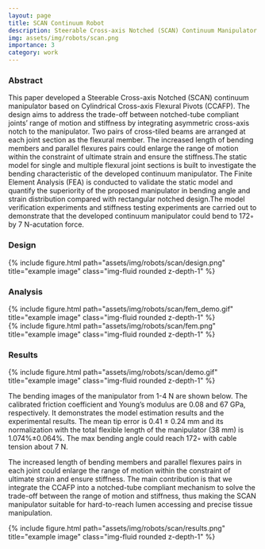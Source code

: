 ```yaml
---
layout: page
title: SCAN Continuum Robot
description: Steerable Cross-axis Notched (SCAN) Continuum Manipulator
img: assets/img/robots/scan.png
importance: 3
category: work
---
```



### Abstract

This paper developed a Steerable Cross-axis Notched (SCAN) continuum manipulator based on Cylindrical Cross-axis Flexural Pivots (CCAFP). The design aims to address the trade-off between notched-tube compliant joints’ range of motion and stiffness by integrating asymmetric cross-axis notch to the manipulator. Two pairs of cross-tiled beams are arranged at each joint section as the flexural member. The increased length of bending members and parallel flexures pairs could enlarge the range of motion within the constraint of ultimate strain and ensure the stiffness.The static model for single and multiple flexural joint sections is built to investigate the bending characteristic of the developed continuum manipulator. The Finite Element Analysis (FEA) is conducted to validate the static model and quantify the superiority of the proposed manipulator in bending angle and strain distribution compared with rectangular notched design.The model verification experiments and stiffness testing experiments are carried out to demonstrate that the developed continuum manipulator could bend to 172◦ by 7 N-acutation force.

### Design

<div class="row">
    <div class="col-sm mt-5 mt-md-0">
        {% include figure.html path="assets/img/robots/scan/design.png" title="example image" class="img-fluid rounded z-depth-1" %}
    </div>
    <div class="col-sm mt-2 mt-md-0">
    </div> 
</div>

### Analysis
<div class="row">
    <div class="col-sm mt-1 mt-md-0">
        {% include figure.html path="assets/img/robots/scan/fem_demo.gif" title="example image" class="img-fluid rounded z-depth-1" %}
    </div>
    <div class="col-sm mt-8 mt-md-0">
        {% include figure.html path="assets/img/robots/scan/fem.png" title="example image" class="img-fluid rounded z-depth-1" %}
    </div>
</div>


### Results
<div class="row">
    <div class="col-sm mt-5 mt-md-0">
        {% include figure.html path="assets/img/robots/scan/demo.gif" title="example image" class="img-fluid rounded z-depth-1" %}
    </div>
    <div class="col-sm mt-2 mt-md-0">
    </div> 
</div>

The bending images of the manipulator from 1-4 N are shown below. The calibrated friction coefficient and Young’s modulus are 0.08 and 67 GPa, respectively. It demonstrates the model estimation results and the experimental results. The mean tip error is 0.41 ± 0.24 mm and its normalization with the total flexible length of the manipulator (38 mm) is 1.074%±0.064%. The max bending angle could reach 172◦ with cable tension about 7 N. 

The increased length of bending members and parallel flexures pairs in each joint could enlarge the range of motion within the constraint of ultimate strain and ensure stiffness. The main contribution is that we integrate the CCAFP into a notched-tube compliant mechanism to solve the trade-off between the range of motion and stiffness, thus making the SCAN manipulator suitable for hard-to-reach lumen accessing and precise tissue manipulation.

<div class="row">
    <div class="col-sm mt-3 mt-md-0">
        {% include figure.html path="assets/img/robots/scan/results.png" title="example image" class="img-fluid rounded z-depth-1" %}
    </div>
    <div class="col-sm mt-6 mt-md-0">
    </div>
</div>